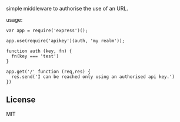 
simple middleware to authorise the use of an URL.

usage:

    var app = require('express')();

    app.use(require('apikey')(auth, 'my realm'));

    function auth (key, fn) {
      fn(key === 'test')
    }

    app.get('/' function (req,res) {
      res.send('I can be reached only using an authorised api key.')
    })

## License

MIT
